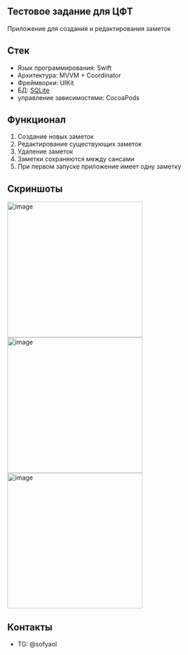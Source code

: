 ## Тестовое задание для ЦФТ

Приложение для создания и редактирования заметок

## Стек

- Язык программирования: Swift
- Архитектура: MVVM + Coordinator
- Фреймворки: UIKit
- БД: [SQLite](https://github.com/stephencelis/SQLite.swift)
- управление зависимостями: CocoaPods

## Функционал

1. Создание новых заметок
2. Редактирование существующих заметок
3. Удаление заметок
4. Заметки сохраняются между сансами
5. При первом запуске приложение имеет одну заметку

## Скриншоты

<img width="308" alt="image" src="https://github.com/sofyaol/CFT_Notes/assets/61603405/21620b1a-344e-41e6-83d0-e10d6f0c8aa2">
<img width="308" alt="image" src="https://github.com/sofyaol/CFT_Notes/assets/61603405/495476d5-af87-4b29-933e-fd8b52e8c18e">
<img width="308" alt="image" src="https://github.com/sofyaol/CFT_Notes/assets/61603405/b0fccc56-b698-4d5e-904e-88224b5018b7">


## Контакты

- TG: @sofyaol
